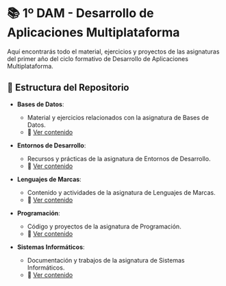 # 📚 1º DAM - Desarrollo de Aplicaciones Multiplataforma

Aquí encontrarás todo el material, ejercicios y proyectos de las asignaturas del primer año del ciclo formativo de Desarrollo de Aplicaciones Multiplataforma.

## 📂 Estructura del Repositorio

- **Bases de Datos**: 
  - Material y ejercicios relacionados con la asignatura de Bases de Datos.
  - 📁 [Ver contenido](BaseDatos/)

- **Entornos de Desarrollo**: 
  - Recursos y prácticas de la asignatura de Entornos de Desarrollo.
  - 📁 [Ver contenido](Entornos%20de%20desarrollo/)

- **Lenguajes de Marcas**: 
  - Contenido y actividades de la asignatura de Lenguajes de Marcas.
  - 📁 [Ver contenido](Lenguaje%20de%20marcas/)

- **Programación**: 
  - Código y proyectos de la asignatura de Programación.
  - 📁 [Ver contenido](Programación/)

- **Sistemas Informáticos**: 
  - Documentación y trabajos de la asignatura de Sistemas Informáticos.
  - 📁 [Ver contenido](Sistemas%20Informáticos/)

